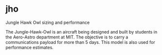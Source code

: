 # jho
Jungle Hawk Owl sizing and performance

The Jungle-Hawk-Owl is an aircraft being designed and built by 
students in the Aero-Astro department at MIT.  The objective is 
to carry a communications payload for more than 5 days.  This 
model is also used for performance estimates.
